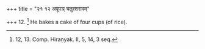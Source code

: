 +++
title = "२१ १२ अपूपञ् चतुश्शरावम्"

+++
12. [^2]  He bakes a cake of four cups (of rice).


[^2]:  12, 13. Comp. Hiraṇyak. II, 5, 14, 3 seq.
